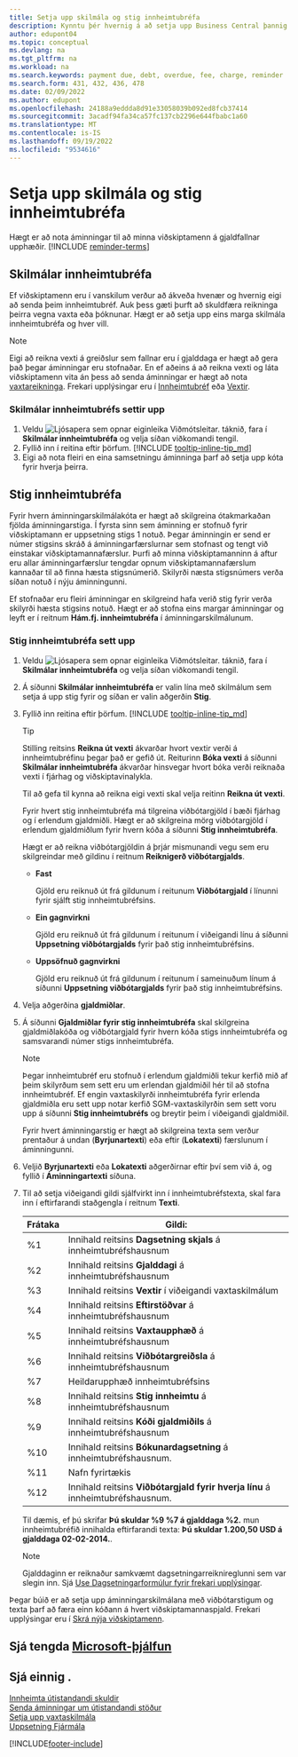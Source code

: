 ```yaml
---
title: Setja upp skilmála og stig innheimtubréfa
description: Kynntu þér hvernig á að setja upp Business Central þannig að hægt sé að senda innheimtubréf til viðskiptamanns varðandi gjaldfallinnar greiðslu og bæta kostnaði eða þóknun við greiðsluna vegna tafarinnar.
author: edupont04
ms.topic: conceptual
ms.devlang: na
ms.tgt_pltfrm: na
ms.workload: na
ms.search.keywords: payment due, debt, overdue, fee, charge, reminder
ms.search.form: 431, 432, 436, 478
ms.date: 02/09/2022
ms.author: edupont
ms.openlocfilehash: 24188a9eddda8d91e33058039b092ed8fcb37414
ms.sourcegitcommit: 3acadf94fa34ca57fc137cb2296e644fbabc1a60
ms.translationtype: MT
ms.contentlocale: is-IS
ms.lasthandoff: 09/19/2022
ms.locfileid: "9534616"
---
```

# <a name="set-up-reminder-terms-and-levels"></a>Setja upp skilmála og stig innheimtubréfa

Hægt er að nota áminningar til að minna viðskiptamenn á gjaldfallnar upphæðir. [!INCLUDE [reminder-terms](includes/reminder-terms.md)]

## <a name="reminder-terms"></a>Skilmálar innheimtubréfa

Ef viðskiptamenn eru í vanskilum verður að ákveða hvenær og hvernig eigi að senda þeim innheimtubréf. Auk þess gæti þurft að skuldfæra reikninga þeirra vegna vaxta eða þóknunar. Hægt er að setja upp eins marga skilmála innheimtubréfa og hver vill.  

> [!NOTE]
> Eigi að reikna vexti á greiðslur sem fallnar eru í gjalddaga er hægt að gera það þegar áminningar eru stofnaðar. En ef aðeins á að reikna vexti og láta viðskiptamenn vita án þess að senda áminningar er hægt að nota [vaxtareikninga](finance-setup-finance-charges.md). Frekari upplýsingar eru í [Innheimtubréf](receivables-collect-outstanding-balances.md#reminders) eða [Vextir](receivables-collect-outstanding-balances.md#finance-charges).

### <a name="to-set-up-reminder-terms"></a>Skilmálar innheimtubréfs settir upp

1. Veldu ![Ljósapera sem opnar eiginleika Viðmótsleitar.](media/ui-search/search_small.png "Segðu mér hvað þú vilt gera") táknið, fara í **Skilmálar innheimtubréfa** og velja síðan viðkomandi tengil.  
2. Fyllið inn í reitina eftir þörfum. [!INCLUDE [tooltip-inline-tip_md](includes/tooltip-inline-tip_md.md)]  
3. Eigi að nota fleiri en eina samsetningu áminninga þarf að setja upp kóta fyrir hverja þeirra.

## <a name="reminder-levels"></a>Stig innheimtubréfa

Fyrir hvern áminningarskilmálakóta er hægt að skilgreina ótakmarkaðan fjölda áminningarstiga. Í fyrsta sinn sem áminning er stofnuð fyrir viðskiptamann er uppsetning stigs 1 notuð. Þegar áminningin er send er númer stigsins skráð á áminningarfærslurnar sem stofnast og tengt við einstakar viðskiptamannafærslur. Þurfi að minna viðskiptamanninn á aftur eru allar áminningarfærslur tengdar opnum viðskiptamannafærslum kannaðar til að finna hæsta stigsnúmerið. Skilyrði næsta stigsnúmers verða síðan notuð í nýju áminningunni.

Ef stofnaðar eru fleiri áminningar en skilgreind hafa verið stig fyrir verða skilyrði hæsta stigsins notuð. Hægt er að stofna eins margar áminningar og leyft er í reitnum **Hám.fj. innheimtubréfa** í áminningarskilmálunum.

### <a name="to-set-up-reminder-levels"></a>Stig innheimtubréfa sett upp

1. Veldu ![Ljósapera sem opnar eiginleika Viðmótsleitar.](media/ui-search/search_small.png "Segðu mér hvað þú vilt gera") táknið, fara í **Skilmálar innheimtubréfa** og velja síðan viðkomandi tengil.  
2. Á síðunni **Skilmálar innheimtubréfa** er valin lína með skilmálum sem setja á upp stig fyrir og síðan er valin aðgerðin **Stig**.  
3. Fyllið inn reitina eftir þörfum. [!INCLUDE [tooltip-inline-tip_md](includes/tooltip-inline-tip_md.md)]  

    > [!TIP]
    > Stilling reitsins **Reikna út vexti** ákvarðar hvort vextir verði á innheimtubréfinu þegar það er gefið út. Reiturinn **Bóka vexti** á síðunni **Skilmálar innheimtubréfa** ákvarðar hinsvegar hvort bóka verði reiknaða vexti í fjárhag og viðskiptavinalykla.
    >
    > Til að gefa til kynna að reikna eigi vexti skal velja reitinn **Reikna út vexti**.

    Fyrir hvert stig innheimtubréfa má tilgreina viðbótargjöld í bæði fjárhag og í erlendum gjaldmiðli. Hægt er að skilgreina mörg viðbótargjöld í erlendum gjaldmiðlum fyrir hvern kóða á síðunni **Stig innheimtubréfa**.  

    Hægt er að reikna viðbótargjöldin á þrjár mismunandi vegu sem eru skilgreindar með gildinu í reitnum **Reiknigerð viðbótargjalds**.  

    - **Fast**

        Gjöld eru reiknuð út frá gildunum í reitunum **Viðbótargjald** í línunni fyrir sjálft stig innheimtubréfsins.  
    - **Ein gagnvirkni**

        Gjöld eru reiknuð út frá gildunum í reitunum í viðeigandi línu á síðunni **Uppsetning viðbótargjalds** fyrir það stig innheimtubréfsins.
    - **Uppsöfnuð gagnvirkni**

        Gjöld eru reiknuð út frá gildunum í reitunum í sameinuðum línum á síðunni **Uppsetning viðbótargjalds** fyrir það stig innheimtubréfsins.

4. Velja aðgerðina **gjaldmiðlar**.
5. Á síðunni **Gjaldmiðlar fyrir stig innheimtubréfa** skal skilgreina gjaldmiðlakóða og viðbótargjald fyrir hvern kóða stigs innheimtubréfa og samsvarandi númer stigs innheimtubréfa.

    > [!NOTE]  
    > Þegar innheimtubréf eru stofnuð í erlendum gjaldmiðli tekur kerfið mið af þeim skilyrðum sem sett eru um erlendan gjaldmiðil hér til að stofna innheimtubréf. Ef engin vaxtaskilyrði innheimtubréfa fyrir erlenda gjaldmiðla eru sett upp notar kerfið SGM-vaxtaskilyrðin sem sett voru upp á síðunni **Stig innheimtubréfs** og breytir þeim í viðeigandi gjaldmiðil.

    Fyrir hvert áminningarstig er hægt að skilgreina texta sem verður prentaður á undan (**Byrjunartexti**) eða eftir (**Lokatexti**) færslunum í áminningunni.

6. Veljið **Byrjunartexti** eða **Lokatexti** aðgerðirnar eftir því sem við á, og fyllið í **Áminningartexti** síðuna.
7. Til að setja viðeigandi gildi sjálfvirkt inn í innheimtubréfstexta, skal fara inn í eftirfarandi staðgengla í reitnum **Texti**.  

    |Frátaka|Gildi:|  
    |-----------------|-----------|  
    |%1|Innihald reitsins **Dagsetning skjals** á innheimtubréfshausnum|  
    |%2|Innihald reitsins **Gjalddagi** á innheimtubréfshausnum|  
    |%3|Innihald reitsins **Vextir** í viðeigandi vaxtaskilmálum|  
    |%4|Innihald reitsins **Eftirstöðvar** á innheimtubréfshausnum|  
    |%5|Innihald reitsins **Vaxtaupphæð** á innheimtubréfshausnum|  
    |%6|Innihald reitsins **Viðbótargreiðsla** á innheimtubréfshausnum|  
    |%7|Heildarupphæð innheimtubréfsins|  
    |%8|Innihald reitsins **Stig innheimtu** á innheimtubréfshausnum|  
    |%9|Innihald reitsins **Kóði gjaldmiðils** á innheimtubréfshausnum|  
    |%10|Innihald reitsins **Bókunardagsetning** á innheimtubréfshausnum.|  
    |%11|Nafn fyrirtækis|  
    |%12|Innihald reitsins **Viðbótargjald fyrir hverja línu** á innheimtubréfshausnum.|  

    Til dæmis, ef þú skrifar **Þú skuldar %9 %7 á gjalddaga %2.** mun innheimtubréfið innihalda eftirfarandi texta: **Þú skuldar 1.200,50 USD á gjalddaga 02-02-2014.**.

    > [!NOTE]
    > Gjalddaginn er reiknaður samkvæmt dagsetningarreiknireglunni sem var slegin inn. Sjá [Use Dagsetningarformúlur fyrir frekari upplýsingar](ui-enter-date-ranges.md#use-date-formulas).

Þegar búið er að setja upp áminningarskilmálana með viðbótarstigum og texta þarf að færa einn kóðann á hvert viðskiptamannaspjald. Frekari upplýsingar eru í [Skrá nýja viðskiptamenn](sales-how-register-new-customers.md).  

## <a name="see-related-microsoft-training"></a>Sjá tengda [Microsoft-þjálfun](/training/modules/send-reminders-dynamics-365-business-central/)

## <a name="see-also"></a>Sjá einnig .

[Innheimta útistandandi skuldir](receivables-collect-outstanding-balances.md)  
[Senda áminningar um útistandandi stöður](receivables-send-reminders.md)  
[Setja upp vaxtaskilmála](finance-setup-finance-charges.md)  
[Uppsetning Fjármála](finance-setup-finance.md)  


[!INCLUDE[footer-include](includes/footer-banner.md)]
